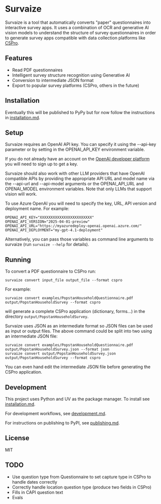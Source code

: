 # Survaize

Survaize is a tool that automatically converts "paper" questionnaires into interactive survey apps. It uses a combination of OCR and generative AI vision models to understand the structure of survey questionnaires in order to generate survey apps compatible with data collection platforms like [CSPro](https://www.census.gov/data/software/cspro.html).

## Features

- Read PDF questionnaires 
- Intelligent survey structure recognition using Generative AI
- Conversion to intermediate JSON format
- Export to popular survey platforms (CSPro, others in the future)

## Installation

Eventually this will be published to PyPy but for now follow the instructions in [installation.md](installation.md).

## Setup
Survaize requires an OpenAI API key. You can specify it using the --api-key parameter or by setting in the OPENAI_API_KEY environment variable.

If you do not already have an account on the [OpenAI developer platform](https://platform.openai.com/docs/overview) you will need to sign up to get a key.

Survaize should also work with other LLM providers that have OpenAI compatible APIs by providing the appropriate API URL and model name via the --api-url and --api-model arguments or the OPENAI_API_URL and OPENAI_MODEL environment variables. Note that only LLMs that support vision will work.

To use Azure OpenAI you will need to specify the key, URL, API version and deployment name. For example:

```
OPENAI_API_KEY="XXXXXXXXXXXXXXXXXXXXXXXX"
OPENAI_API_VERSION="2025-04-01-preview"
OPENAI_API_URL="https://myazuredeploy-openai.openai.azure.com/"
OPENAI_API_DEPLOYMENT="my-gpt-4.1-deployment"
```

Alternatively, you can pass those variables as command line arguments to survaize (run `survaize --help` for details).

## Running
To convert a PDF questionnaire to CSPro run:

```shell
survaize convert input_file output_file --format cspro
```

For example:

```shell
survaize convert examples/PopstanHouseholdQuestionnaire.pdf output/PopstanHouseholdSurvey --format cspro
```
will generate a complete CSPro application (dictionary, forms...) in the directory `output/PopstanHouseholdSurvey`.

Survaize uses JSON as an intermediate format so JSON files can be used as input or output files. The above command could be split into two using an intermediate JSON file:

```shell
survaize convert examples/PopstanHouseholdQuestionnaire.pdf output/PopstanHouseholdSurvey.json --format json
survaize convert output/PopstanHouseholdSurvey.json output/PopstanHouseholdSurvey --format cspro
```

You can even hand edit the intermediate JSON file before generating the CSPro application.

## Development

This project uses Python and UV as the package manager. To install see [installation.md](installation.md).

For development workflows, see [development.md](development.md).

For instructions on publishing to PyPI, see [publishing.md](publishing.md).

## License

MIT 

## TODO
- Use question type from Questionnaire to set capture type in CSPro to handle dates correctly
- Correctly handle location question type (produce two fields in CSPro)
- Fills in CAPI question text
- Evals